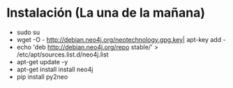 # Instalación (La una de la mañana)
* sudo su
* wget -O - http://debian.neo4j.org/neotechnology.gpg.key| apt-key add -
* echo 'deb http://debian.neo4j.org/repo stable/' > /etc/apt/sources.list.d/neo4j.list
* apt-get update -y
* apt-get install install neo4j
* pip install py2neo

